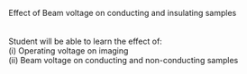Effect of Beam voltage on conducting and insulating samples<br><br><br>
Student will be able to learn the effect of: <br>
(i)	Operating voltage on imaging<br>
(ii)	Beam voltage on conducting and non-conducting samples 
